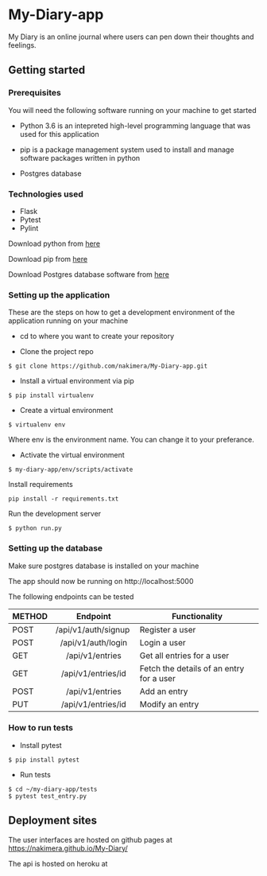 # My-Diary-app
My Diary is an online journal where users can pen down their thoughts and feelings. 

## Getting started

### Prerequisites
You will need the following software running on your machine to get started

* Python 3.6
is an intepreted high-level programming language that was used for this application

* pip
is a package management system used to install and manage software packages written in python

* Postgres database

### Technologies used
* Flask
* Pytest
* Pylint

Download python from [here](https://www.python.org/getit/)

Download pip from [here](https://pip.pypa.io/en/stable/reference/pip_download/)

Download Postgres database software from [here]( https://www.postgresql.org/download/)

### Setting up the application
These are the steps on how to get a development environment of the application running on your machine

 - cd to where you want to create your repository

- Clone the project repo
```
$ git clone https://github.com/nakimera/My-Diary-app.git
```

- Install a virtual environment via pip
``` 
$ pip install virtualenv 
```

- Create a virtual environment
```
$ virtualenv env
```
Where env is the environment name. You can change it to your preferance.

- Activate the virtual environment
```
$ my-diary-app/env/scripts/activate
```

Install requirements
```
pip install -r requirements.txt
```

Run the development server
```
$ python run.py
```

### Setting up the database
Make sure postgres database is installed on your machine

The app should now be running on http://localhost:5000

The following endpoints can be tested

| METHOD       | Endpoint           | Functionality  |
| ------------- |:-------------:| -----|
| POST     | /api/v1/auth/signup | Register a user |
| POST     | /api/v1/auth/login   | Login a user    |
| GET      | /api/v1/entries | Get all entries for a user    |
| GET      | /api/v1/entries/id      | Fetch the details of an entry for a user |
| POST | /api/v1/entries      | Add an entry |
| PUT      | /api/v1/entries/id      | Modify an entry|

### How to run tests
- Install pytest 
```
$ pip install pytest
```
 - Run tests
 ```
$ cd ~/my-diary-app/tests
$ pytest test_entry.py
 ```

## Deployment  sites
The user interfaces are hosted on github pages at https://nakimera.github.io/My-Diary/

The api is hosted on heroku at 